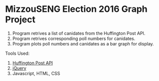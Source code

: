 # MizzouSENG Election 2016 Graph Project

1. Program retrives a list of canidates from the Huffington Post API. 
2. Program retrives corresponding poll numbers for canidates.
3. Program plots poll numbers and canidates as a bar graph for display.

Tools Used: 
1. [Huffington Post API](http://elections.huffingtonpost.com/pollster/api)
2. [jQuery](https://jquery.com/)
3. Javascript, HTML, CSS